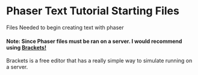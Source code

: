 Phaser Text Tutorial Starting Files
=======================

Files Needed to begin creating text with phaser


#### Note: Since Phaser files must be ran on a server.  I would recommend using [Brackets!](http://brackets.io/)

Brackets is a free editor that has a really simple way to simulate running on a server.
